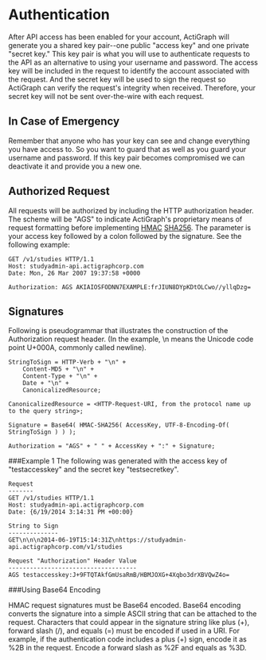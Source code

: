 Authentication
==============

After API access has been enabled for your account, ActiGraph will generate you a shared key pair--one public "access key" and one private "secret key."  This key pair is what you will use to authenticate requests to the API as an alternative to using your username and password.  The access key will be included in the request to identify the account associated with the request.  And the secret key will be used to sign the request so ActiGraph can verify the request's integrity when received.  Therefore, your secret key will not be sent over-the-wire with each request.

In Case of Emergency
--------------------
Remember that anyone who has your key can see and change everything you have access to. So you want to guard that as well as you guard your username and password.  If this key pair becomes compromised we can deactivate it and provide you a new one.

Authorized Request
--------------------
All requests will be authorized by including the HTTP authorization header.  The scheme will be "AGS" to indicate ActiGraph's proprietary means of request formatting before implementing [HMAC](http://tools.ietf.org/html/rfc2104) [SHA256](http://tools.ietf.org/html/rfc4634).  The parameter is your access key followed by a colon followed by the signature.  See the following example:

    GET /v1/studies HTTP/1.1
    Host: studyadmin-api.actigraphcorp.com
    Date: Mon, 26 Mar 2007 19:37:58 +0000
    
    Authorization: AGS AKIAIOSFODNN7EXAMPLE:frJIUN8DYpKDtOLCwo//yllqDzg=

Signatures
----------
Following is pseudogrammar that illustrates the construction of the Authorization request header. (In the example, \n means the Unicode code point U+000A, commonly called newline).

    StringToSign = HTTP-Verb + "\n" +
    	Content-MD5 + "\n" +
    	Content-Type + "\n" +
    	Date + "\n" +
    	CanonicalizedResource;

    CanonicalizedResource = <HTTP-Request-URI, from the protocol name up to the query string>;

    Signature = Base64( HMAC-SHA256( AccessKey, UTF-8-Encoding-Of( StringToSign ) ) );

    Authorization = "AGS" + " " + AccessKey + ":" + Signature;

###Example 1
The following was generated with the access key of "testaccesskey" and the secret key "testsecretkey".

    Request
    -------
    GET /v1/studies HTTP/1.1
    Host: studyadmin-api.actigraphcorp.com
    Date: {6/19/2014 3:14:31 PM +00:00}

    String to Sign
    --------------
    GET\n\n\n2014-06-19T15:14:31Z\nhttps://studyadmin-api.actigraphcorp.com/v1/studies

    Request "Authorization" Header Value
    ------------------------------------
    AGS testaccesskey:J+9FTQTAkfGmUsaRmB/HBMJOXG+4Xqbo3drXBVQwZ4o=

###Using Base64 Encoding

HMAC request signatures must be Base64 encoded. Base64 encoding converts the signature into a simple ASCII string that can be attached to the request. Characters that could appear in the signature string like plus (+), forward slash (/), and equals (=) must be encoded if used in a URI. For example, if the authentication code includes a plus (+) sign, encode it as %2B in the request. Encode a forward slash as %2F and equals as %3D.
